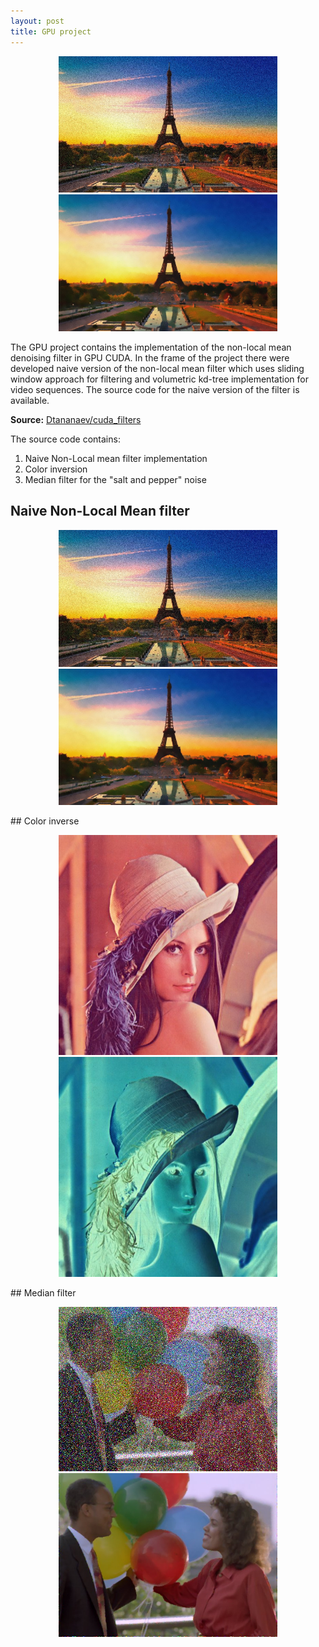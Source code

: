 ```yaml
---
layout: post
title: GPU project
---
```

<p align="center">
  <img src="https://github.com/Dtananaev/cuda_filters/raw/master/pictures/tower_gaussn.jpg" width="350" class="teaser-img"/>
  <img src="https://github.com/Dtananaev/cuda_filters/raw/master/pictures/tower_gaussn_cunlm.jpg" width="350"class="teaser-img"/>
</p>
The GPU project contains the implementation of the non-local mean denoising filter in GPU CUDA. In the frame of the project there were developed naive version of the non-local mean filter which uses sliding window approach for filtering and volumetric kd-tree implementation for video sequences.
The source code for the naive version of the filter is available.

**Source:** [Dtananaev/cuda_filters](https://github.com/Dtananaev/cuda_filters)

The source code contains:

1. Naive Non-Local mean filter implementation
2. Color inversion 
3. Median filter for the "salt and pepper" noise


## Naive Non-Local Mean filter
<p align="center">
  <img src="https://github.com/Dtananaev/cuda_filters/raw/master/pictures/tower_gaussn.jpg" width="350" />
  <img src="https://github.com/Dtananaev/cuda_filters/raw/master/pictures/tower_gaussn_cunlm.jpg" width="350""/>
</p>
## Color inverse
<p align="center">
  <img src="https://github.com/Dtananaev/cuda_filters/blob/master/pictures/lena.jpg" width="350"/>
  <img src="https://github.com/Dtananaev/cuda_filters/blob/master/pictures/lena_inverted.jpg" width="350"/>
</p>
## Median filter
<p align="center">
  <img src="https://github.com/Dtananaev/cuda_filters/blob/master/pictures/balloons_noisy.jpg" width="350"/>
  <img src="https://github.com/Dtananaev/cuda_filters/blob/master/pictures/balloons_noisy_cumedian.jpg" width="350"/>
</p>


